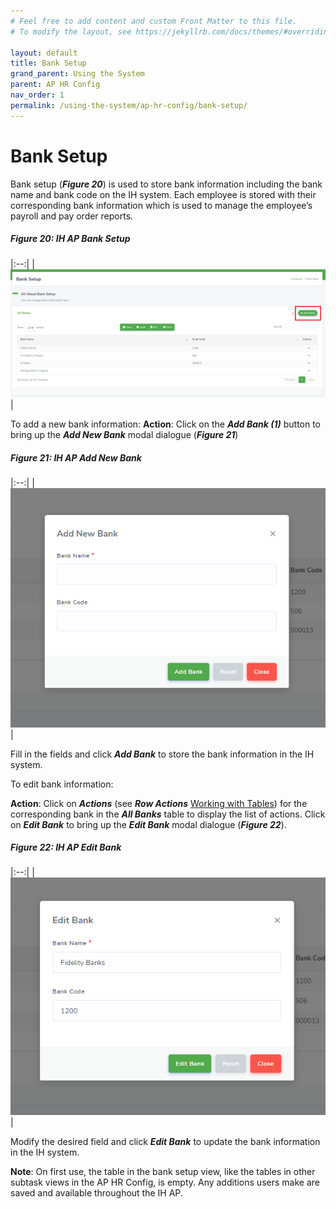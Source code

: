 ```yaml
---
# Feel free to add content and custom Front Matter to this file.
# To modify the layout, see https://jekyllrb.com/docs/themes/#overriding-theme-defaults

layout: default
title: Bank Setup
grand_parent: Using the System
parent: AP HR Config
nav_order: 1
permalink: /using-the-system/ap-hr-config/bank-setup/
---
```


# Bank Setup

Bank setup (***Figure 20***) is used to store bank information including the bank name and bank code on the IH system. Each employee is stored with their corresponding bank information which is used to manage the employee’s payroll and pay order reports.  

##### Figure 20: IH AP Bank Setup

|:--:| 
| ![bank setup](bank-setup.PNG) |

To add a new bank information:
**Action**: Click on the ***Add Bank (1)*** button to bring up the ***Add New Bank*** modal dialogue (***Figure 21***)

##### Figure 21: IH AP Add New Bank

|:--:| 
| ![add new bank](add-new-bank.PNG) |

Fill in the fields and click ***Add Bank*** to store the bank information in the IH system.

To edit bank information:  

**Action**: Click on ***Actions*** (see ***Row Actions*** [Working with Tables](/getting-started/working-with-tables.html)) for the corresponding bank in the ***All Banks*** table to display the list of actions. Click on ***Edit Bank*** to bring up the ***Edit Bank*** modal dialogue (***Figure 22***).

##### Figure 22: IH AP Edit Bank

|:--:| 
| ![edit bank](edit-bank.PNG) |

Modify the desired field and click ***Edit Bank*** to update the bank information in the IH system.  

**Note**: On first use, the table in the bank setup view, like the tables in other subtask views in the AP HR Config, is empty. Any additions users make are saved and available throughout the IH AP.  

